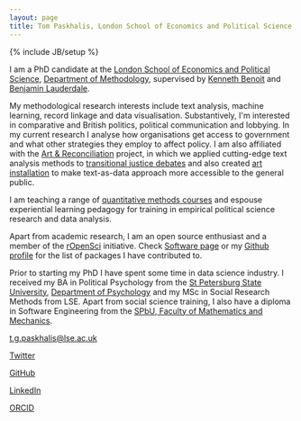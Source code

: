 ```yaml
---
layout: page
title: Tom Paskhalis, London School of Economics and Political Science
---
```

{% include JB/setup %}

I am a PhD candidate at the [London School of Economics and Political Science](http://www.lse.ac.uk), [Department of Methodology](http://www.lse.ac.uk/methodology/), supervised by [Kenneth Benoit](https://kenbenoit.net/) and [Benjamin Lauderdale](http://www.benjaminlauderdale.net/).

My methodological research interests include text analysis, machine learning, record linkage and data visualisation. Substantively, I'm interested in comparative and British politics, political communication and lobbying. In my current research I analyse how organisations get access to government and what other strategies they employ to affect policy. I am also affiliated with the [Art & Reconciliation](https://artreconciliation.org/) project, in which we applied cutting-edge text analysis methods to [transitional justice debates](/research) and also created [art installation](https://www.youtube.com/watch?v=u1LcFGkmGpM) to make text-as-data approach more accessible to the general public.

I am teaching a range of [quantitative methods courses](/teaching) and espouse experiential learning pedagogy for training in empirical political science research and data analysis.

Apart from academic research, I am an open source enthusiast and a member of the [rOpenSci](https://ropensci.org/) initiative. Check [Software page](/software) or my [Github profile](https://github.com/tpaskhalis/) for the list of packages I have contributed to.

Prior to starting my PhD I have spent some time in data science industry. I received my BA in Political Psychology from the [St Petersburg State University](http://english.spbu.ru/), [Department of Psychology](http://www.psy.spbu.ru/english-version) and my MSc in Social Research Methods from LSE. Apart from social science training, I also have a diploma in Software Engineering from the [SPbU, Faculty of Mathematics and Mechanics](http://www.math.spbu.ru/eng/).

<a href="mailto:{{ site.email }}" target="_blank" rel="noopener noreferrer"><i class="fa fa-fw fa-envelope-square"></i>t.g.paskhalis@lse.ac.uk</a>

<a href="https://twitter.com/{{ site.twitter }}" target="_blank" rel="noopener noreferrer"><i class="fa fa-fw fa-twitter-square"></i>Twitter</a>

<a href="https://github.com/{{ site.github }}" target="_blank" rel="noopener noreferrer"><i class="fa fa-fw fa-github-square"></i>GitHub</a>

<a href="https://linkedin.com/in/{{ site.linkedin }}" target="_blank" rel="noopener noreferrer"><i class="fa fa-fw fa-linkedin-square"></i>LinkedIn</a>

<a href="https://orcid.org/{{ site.orcid }}" target="_blank" rel="noopener noreferrer"><i class="ai ai-fw ai-orcid-square"></i>ORCID</a>
